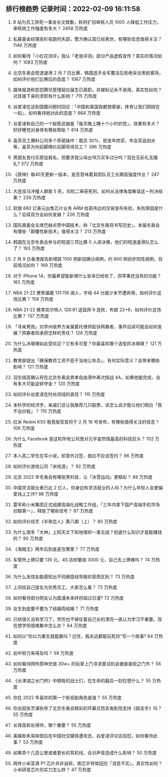
## 排行榜趋势 记录时间：2022-02-09 16:11:58
  
  1. B 站为员工猝死一事发长文致歉，称将扩招审核人员 1000 人降低工作压力，审核岗工作强度有多大？ 2458 万热度
    
  2. 私募基金经理高杉夜跑时失踪，警方确认其已经离世，有哪些信息值得关注？ 1146 万热度
    
  3. 如何看待「小红花测评」指认「老爸评测」部分产品虚假宣传？真实的情况如何？ 1083 万热度
    
  4. 北京冬奥会短道速滑 2 月 7 日比赛，韩国选手全军覆没后拒绝采访黑脸离场，如何评价他们比赛后的态度？ 1067 万热度
    
  5. 媒体报道称怒怼腾讯管理层应届生已离职，并被标记永不录用，真实性如何？对其接下来的求职有什么影响？ 715 万热度
    
  6. 谷爱凌在谈到国籍问题时回应：「中国和美国我都想感谢，体育让我们团结在一起」，如何看待她对此的态度？ 664 万热度
    
  7. 谷爱凌称自己的一个秘密武器是「每天晚上睡十个小时的觉」，效果有多大？好好睡觉对身体有哪些帮助？ 614 万热度
    
  8. 喜茶员工爆料公司多个奇葩操作：裁员 30%、拒发年终奖、年会奖品划水等，喜茶为何前脚降价后脚苛待员工？ 396 万热度
    
  9. 男朋友首付买房加我名，但要求我父母出18万买车过分吗？现在无彩礼无婚礼? 372 万热度
    
  10. 《原神》每40天更新一版本，是否意味着其团队员工长期高强度作业？ 247 万热度
    
  11. 大连宝马冲撞人群致 5 死，司机二审获死刑，如何从法律角度解读这一判决结果？ 239 万热度
    
  12. 软银 660 亿美元出售芯片业务 ARM 给英伟达的交易宣布失败，失败原因是什么？后续双方会如何发展？ 226 万热度
    
  13. 国际奥委会主席巴赫点赞中国技术，称「北京冬奥将书写历史」，本届冬奥会有哪些「颠覆性新技术」值得关注？ 213 万热度
    
  14. 韩国在北京冬奥会参与的短道三项比赛 0 人进决赛，他们的短道速滑队怎么了？ 193 万热度
    
  15. 2 月 9 日香港报告新增超 1100 例新冠确诊病例，约 800 例初步阳性病例，目前情况如何？ 169 万热度
    
  16. 对于 iPhone 14，你最希望能新增什么安卓已经有了，但苹果还没有的功能？ 165 万热度
    
  17. NBA 21-22 赛季雄鹿 131:116 湖人，字母 44 分威少末节遭弃用，如何评价这场比赛？ 158 万热度
    
  18. NBA 21-22 赛季凯尔特人 126:91 送篮网 9 连败，布朗 22+9，如何评价这场比赛？ 137 万热度
    
  19. 「寻亲男孩」刘学州收养方亲属委托律师起诉网暴者，事件后续可能会如何发展？网暴者将承担怎样的责任？ 126 万热度
    
  20. 为什么冰墩墩如此受欢迎？它有多可爱？你最喜欢哪个造型的冰墩墩？ 121 万热度
    
  21. 教育部提出「确保教师工资不低于当地公务员」，有何实际意义？会带来哪些影响？ 121 万热度
    
  22. 羽生结弦确认将在北京冬奥会男单自由滑中再次挑战 4A，如果他能完成，会有多大可能逆转夺金？ 120 万热度
    
  23. 如何评价谷爱凌在时尚领域的表现？ 115 万热度
    
  24. 本科学的经济学，亲戚们总让我推荐几只股票，该怎么说才能让他们明白「我不会炒股」？ 115 万热度
    
  25. 红米 Redmi K50 电竞版官宣将于 2 月 16  号发布，有哪些值得关注的信息？ 108 万热度
    
  26. 为什么 Facebook 是这轮所有公司里对元宇宙热情最高的科技巨头？ 102 万热度
    
  27. 本人高二学生在写小说，却意外过签，我应不应该签约？ 96 万热度
    
  28. 如何评价游戏公司「米哈游」？ 92 万热度
    
  29. 北京 2022 年冬奥会有哪些黑科技，让「冰雪运动」更精彩？ 89 万热度
    
  30. 中国灵活就业者已达 2 亿人，你身边有灵活就业的人吗？为什么年轻人会更偏爱线上工作? 88 万热度
    
  31. 雷军称小米集团正式组建高端化战略工作组，「三年内拿下国产高端手机市场份额第一」，释放了哪些信号？ 87 万热度
    
  32. 如何评价综艺《半熟恋人》第八期（上）？ 85 万热度
    
  33. 为什么很多「大神」上知天文下知地理却一事无成？到底什么知识才是能赚钱的？ 80 万热度
    
  34. 《海贼王》两年后到底差在哪里？ 77 万热度
    
  35. 车管所上牌只要 135 元，4S 店却要收 3000 元，自己去上牌难吗？ 74 万热度
    
  36. 为什么发烧友能感知出不同硬盘线导致的音质区别？ 73 万热度
    
  37. 上司给自己提名为优秀员工，大家怎么看？ 73 万热度
    
  38. 如何看待部分网友认为国漫未来终将超过日漫? 72 万热度
    
  39. 女生到底要不要为了结婚而结婚？ 71 万热度
    
  40. 已经很久没有学习了，学历也不够仗着自己长的漂亮一直认为学习不重要。现在想学但很难集中怎么办？ 64 万热度
    
  41. 如何以“你以为重生就能赢吗？记住，我永远都能玩死你”写一个故事? 64 万热度
    
  42. 初中努力来得及吗？ 59 万热度
    
  43. 如何看待网传原神充值 30w+ 的玩家上门寻求面试机会被直接拒之门外？ 56 万热度
    
  44. 《长津湖之水门桥》中牺牲的战士们，在生命的最后一刻在想什么？ 55 万热度
    
  45. 你在 2022 年喜欢的第一个影视剧角色是谁？ 55 万热度
    
  46. 你会因张艺谋执导了北京冬奥会精彩的开幕式而去电影院支持《狙击手》吗？ 55 万热度
    
  47. 长得高和长得帅，哪个重要？ 55 万热度
    
  48. 美媒称朱易摔倒后在中国社交媒体遭攻击，谷爱凌评论区回怼，如何看待此事？ 53 万热度
    
  49. 如果弄个几百公里或者更长的耳机线，会对声音造成什么影响？ 50 万热度
    
  50. 网传小米澎湃 P1 芯片并非自研，南芯半导体回应「消息不实」，真实性如何？小米研发芯片的实力怎么样？ 47 万热度
    